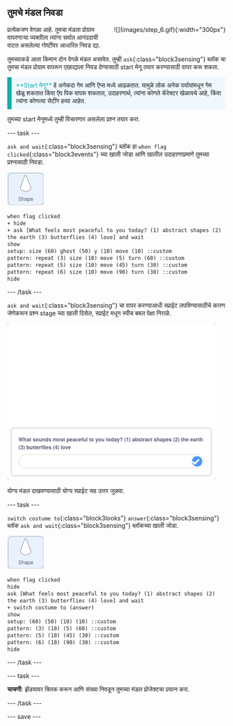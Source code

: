 ## तुमचे मंडल निवडा

<div style="display: flex; flex-wrap: wrap">
<div style="flex-basis: 200px; flex-grow: 1; margin-right: 15px;">
प्रत्येकजण वेगळा आहे. तुमचा मंडला प्रोग्राम वापरणार्‍या व्यक्तीला त्यांना सर्वात आनंददायी वाटत असलेल्या गोष्टींवर आधारित निवड द्या.
</div>
<div>
![](images/step_6.gif){:width="300px"}
</div>
</div>

तुमच्याकडे आता किमान दोन वेगळे मंडल असावेत. तुम्ही `ask`{:class="block3sensing"} ब्लॉक चा तुमचा मंडल प्रोग्राम वापरून एखाद्याला निवड देण्यासाठी start मेनू तयार करण्यासाठी वापर करू शकता.

<p style="border-left: solid; border-width:10px; border-color: #0faeb0; background-color: aliceblue; padding: 10px;">
<span style="color: #0faeb0">**Start मेनू**</span> हे अनेकदा गेम आणि ऍप्स मध्ये आढळतात. यामुळे लोक अनेक पर्यायांमधून गेम खेळू शकतात किंवा ऍप पिक वापरू शकतात, उदाहरणार्थ, त्यांना कोणते कॅरेक्टर खेळायचे आहे, किंवा त्यांना कोणत्या सेटींग हव्या आहेत.
</p>

तुमच्या start मेनूमध्ये तुम्ही विचारणार असलेला प्रश्न तयार करा.

--- task ---

`ask and wait`{:class="block3sensing"} ब्लॉक हा `when flag clicked`{:class="block3events"} च्या खाली जोडा आणि खालील उदाहरणाप्रमाणे तुमच्या प्रश्नासाठी निवडा.

![shape स्प्राईट.](images/shape_sprite.png)

```blocks3
when flag clicked
+ hide
+ ask [What feels most peaceful to you today? (1) abstract shapes (2) the earth (3) butterflies (4) love] and wait
show
setup: size (60) ghost (50) y (10) move (10) ::custom
pattern: repeat (3) size (10) move (5) turn (60) ::custom
pattern: repeat (5) size (10) move (45) turn (30) ::custom
pattern: repeat (6) size (10) move (90) turn (30) ::custom
hide
```

--- /task ---

`ask and wait`{:class="block3sensing"} चा वापर करण्याआधी स्प्राईट लपविण्यासाठीचे कारण जेणेकरून प्रश्न stage च्या खाली दिसेल, स्प्राईट मधून स्पीच बबल पेक्षा निराळे.

![stage च्या खालील बॉक्स मध्ये विचारल्या जाणाऱ्या प्रश्नाची इमेज.](images/question.png)

योग्य मंडल दाखवण्यासाठी योग्य स्प्राईट सह उत्तर जुळवा.

--- task ---

`switch costume to`{:class="block3looks"} `answer`{:class="block3sensing"} ब्लॉक `ask and wait`{:class="block3sensing"} ब्लॉकच्या खाली जोडा.

![shape स्प्राईट.](images/shape_sprite.png)

```blocks3
when flag clicked
hide
ask [What feels most peaceful to you today? (1) abstract shapes (2) the earth (3) butterflies (4) love] and wait
+ switch costume to (answer)
show
setup: (60) (50) (10) (10) ::custom
pattern: (3) (10) (5) (60) ::custom
pattern: (5) (10) (45) (30) ::custom
pattern: (6) (10) (90) (30) ::custom
hide
```

--- /task ---

--- task ---

**चाचणी**: झेंड्यावर क्लिक करून आणि संख्या निवडून तुमच्या मंडल प्रोजेक्टचा प्रयत्न करा.

--- /task ---

--- save ---

